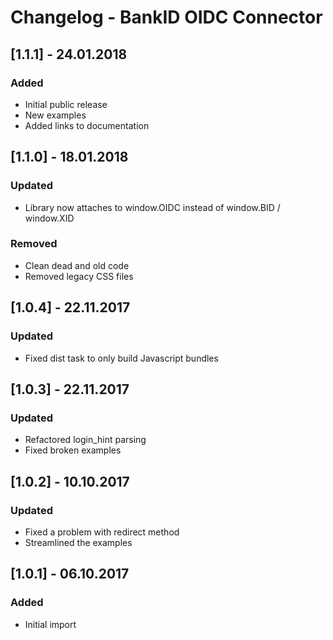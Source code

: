 # Changelog - BankID OIDC Connector

## [1.1.1] - 24.01.2018

### Added
- Initial public release
- New examples
- Added links to documentation

## [1.1.0] - 18.01.2018

### Updated
- Library now attaches to window.OIDC instead of window.BID / window.XID

### Removed
- Clean dead and old code
- Removed legacy CSS files

## [1.0.4] - 22.11.2017

### Updated
- Fixed dist task to only build Javascript bundles

## [1.0.3] - 22.11.2017

### Updated
- Refactored login_hint parsing
- Fixed broken examples

## [1.0.2] - 10.10.2017

### Updated
- Fixed a problem with redirect method
- Streamlined the examples

## [1.0.1] - 06.10.2017

### Added
- Initial import
